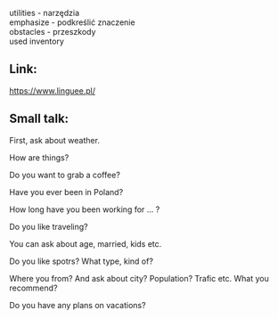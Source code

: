 utilities - narzędzia </br>
emphasize - podkreślić znaczenie</br>
obstacles - przeszkody </br>
used inventory

## Link:
https://www.linguee.pl/

## Small talk:
First, ask about weather.

How are things? 

Do you want to grab a coffee? 

Have you ever been in Poland?


How long have you been working for ... ?

Do you like traveling?

You can ask about age, married, kids etc.

Do you like spotrs? What type, kind of?

Where you from? And ask about city? Population? Trafic etc. 
What you recommend? 

Do you have any plans on vacations? 

